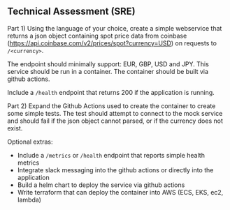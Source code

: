 ## Technical Assessment (SRE)

Part 1) Using the language of your choice, create a simple webservice that returns a json object containing spot price data from coinbase (https://api.coinbase.com/v2/prices/spot?currency=USD) on requests to `/<currency>`.

The endpoint should minimally support: EUR, GBP, USD and JPY. This service should be run in a container. The container should be built via github actions.

Include a `/health` endpoint that returns 200 if the application is running.


Part 2) Expand the Github Actions used to create the container to create some simple tests. The test should attempt to connect to the mock service and should fail if the json object cannot parsed, or if the currency does not exist.


Optional extras:
  - Include a `/metrics` or `/health` endpoint that reports simple health metrics
  - Integrate slack messaging into the github actions or directly into the application
  - Build a helm chart to deploy the service via github actions
  - Write terraform that can deploy the container into AWS (ECS, EKS, ec2, lambda)